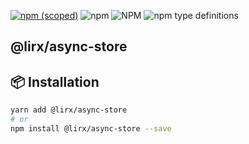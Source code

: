 [![npm (scoped)](https://img.shields.io/npm/v/@lirx/async-store.svg)](https://www.npmjs.com/package/@lirx/async-store)
![npm](https://img.shields.io/npm/dm/@lirx/async-store.svg)
![NPM](https://img.shields.io/npm/l/@lirx/async-store.svg)
![npm type definitions](https://img.shields.io/npm/types/@lirx/async-store.svg)

## @lirx/async-store


## 📦 Installation

```bash
yarn add @lirx/async-store
# or
npm install @lirx/async-store --save
```
